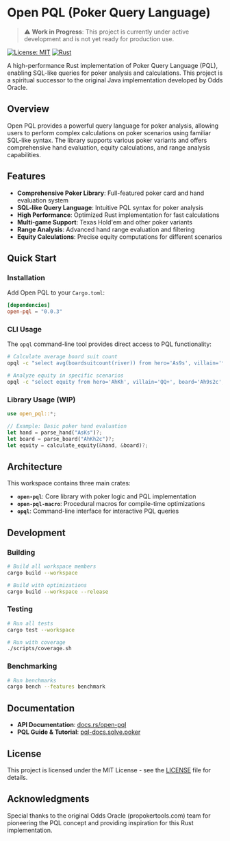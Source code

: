 # Open PQL (Poker Query Language)

> ⚠️ **Work in Progress**: This project is currently under active development and is not yet ready for production use.

[![License: MIT](https://img.shields.io/badge/License-MIT-yellow.svg)](https://opensource.org/licenses/MIT)
[![Rust](https://img.shields.io/badge/rust-1.70+-blue.svg)](https://www.rust-lang.org)

A high-performance Rust implementation of Poker Query Language (PQL), enabling SQL-like queries for poker analysis and calculations. This project is a spiritual successor to the original Java implementation developed by Odds Oracle.

## Overview

Open PQL provides a powerful query language for poker analysis, allowing users to perform complex calculations on poker scenarios using familiar SQL-like syntax. The library supports various poker variants and offers comprehensive hand evaluation, equity calculations, and range analysis capabilities.

## Features

- **Comprehensive Poker Library**: Full-featured poker card and hand evaluation system
- **SQL-like Query Language**: Intuitive PQL syntax for poker analysis
- **High Performance**: Optimized Rust implementation for fast calculations
- **Multi-game Support**: Texas Hold'em and other poker variants
- **Range Analysis**: Advanced hand range evaluation and filtering
- **Equity Calculations**: Precise equity computations for different scenarios

## Quick Start

### Installation

Add Open PQL to your `Cargo.toml`:

```toml
[dependencies]
open-pql = "0.0.3"
```

### CLI Usage

The `opql` command-line tool provides direct access to PQL functionality:

```bash
# Calculate average board suit count
opql -c "select avg(boardsuitcount(river)) from hero='As9s', villain='*', board='2s3sJh', game='holdem'"

# Analyze equity in specific scenarios
opql -c "select equity from hero='AhKh', villain='QQ+', board='Ah9s2c', game='holdem'"
```

### Library Usage (WIP)

```rust
use open_pql::*;

// Example: Basic poker hand evaluation
let hand = parse_hand("AsKs")?;
let board = parse_board("AhKh2c")?;
let equity = calculate_equity(&hand, &board)?;
```

## Architecture

This workspace contains three main crates:

- **`open-pql`**: Core library with poker logic and PQL implementation
- **`open-pql-macro`**: Procedural macros for compile-time optimizations
- **`opql`**: Command-line interface for interactive PQL queries

## Development

### Building

```bash
# Build all workspace members
cargo build --workspace

# Build with optimizations
cargo build --workspace --release
```

### Testing

```bash
# Run all tests
cargo test --workspace

# Run with coverage
./scripts/coverage.sh
```

### Benchmarking

```bash
# Run benchmarks
cargo bench --features benchmark
```

## Documentation

- **API Documentation**: [docs.rs/open-pql](https://docs.rs/open-pql)
- **PQL Guide & Tutorial**: [pql-docs.solve.poker](https://pql-docs.solve.poker)

## License

This project is licensed under the MIT License - see the [LICENSE](LICENSE) file for details.

## Acknowledgments

Special thanks to the original Odds Oracle (propokertools.com) team for pioneering the PQL concept and providing inspiration for this Rust implementation.


